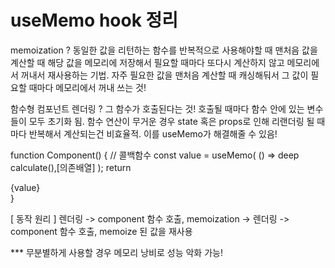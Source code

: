 # useMemo hook 정리

memoization ?
    동일한 값을 리턴하는 함수를 반복적으로 사용해야할 때 맨처음 값을 계산할 때 해당 값을
    메모리에 저장해서 필요할 때마다 또다시 계산하지 않고 메모리에서 꺼내서 재사용하는 기법.
    자주 필요한 값을 맨처음 계산할 때 캐싱해둬서 그 값이 필요할 때마다 메모리에서 꺼내 쓰는 것!

함수형 컴포넌트 렌더링 ? 그 함수가 호출된다는 것! 호출될 때마다 함수 안에 있는 변수들이 모두 초기화 됨.
함수 연산이 무거운 경우 state 혹은 props로 인해 리랜더링 될 때마다 반복해서 계산되는건 비효율적.
이를 useMemo가 해결해줄 수 있음!

function Component() {
    // 콜백함수
    const value = useMemo(
        () => deep calculate(),[의존배열]
    );
    return <div>{value}</div>
}

[ 동작 원리 ]
렌더링 -> component 함수 호출, memoization -> 렌더링 -> component 함수 호출, memoize 된 값을 재사용

*** 무분별하게 사용할 경우
메모리 낭비로 성능 악화 가능!